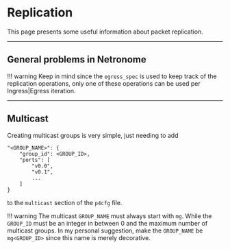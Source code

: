 # Replication

This page presents some useful information about packet replication.

---

## General problems in Netronome

!!! warning
    Keep in mind since the `egress_spec` is used to keep track of the replication operations, only one of these operations can be used per Ingress|Egress iteration.

---

## Multicast

Creating multicast groups is very simple, just needing to add 
```
"<GROUP_NAME>": {
    "group_id": <GROUP_ID>,
    "ports": [
        "v0.0",
        "v0.1",
        ...
    ]
}
```
to the `multicast` section of the `p4cfg` file.

!!! warning
    The multicast `GROUP_NAME` must always start with `mg`. While the `GROUP_ID` must be an integer in between 0 and the maximum number of multicast groups. In my personal suggestion, make the `GROUP_NAME` be `mg<GROUP_ID>` since this name is merely decorative. 
